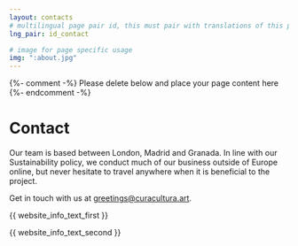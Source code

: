 ```yaml
---
layout: contacts
# multilingual page pair id, this must pair with translations of this page. (This name must be unique)
lng_pair: id_contact

# image for page specific usage
img: ":about.jpg"
---
```


{%- comment -%} Please delete below and place your page content here {%- endcomment -%}
# Contact
Our team is based between London, Madrid and Granada. In line with our Sustainability policy, we conduct much of our business outside of Europe online, but never hesitate to travel anywhere when it is beneficial to the project.

Get in touch with us at <a href="mailto:greetings@curacultura.art">greetings@curacultura.art</a>.

{{ website_info_text_first }}

{{ website_info_text_second }}

